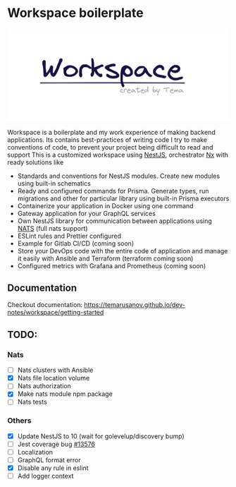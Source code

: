 # Workspace boilerplate

![image](/.github/images//logo.png)

Workspace is a boilerplate and my work experience of making backend applications. Its contains best-practices of writing code 
I try to make conventions of code, to prevent your project being difficult to read and support
This is a customized workspace using [NestJS](https://docs.nestjs.com/), orchestrator [Nx](https://nx.dev) with ready solutions like

- Standards and conventions for NestJS modules. Create new modules using built-in schematics
- Ready and configured commands for Prisma. Generate types, run migrations and other for particular library using built-in Prisma executors
- Containerize your application in Docker using one command
- Gateway application for your GraphQL services
- Own NestJS library for communication between applications using [NATS](https://nats.io) (full nats support)
- ESLint rules and Prettier configured
- Example for Gitlab CI/CD (coming soon)
- Store your DevOps code with the entire code of application and manage it easily with Ansible and Terraform (terraform coming soon)
- Configured metrics with Grafana and Prometheus (coming soon)

## Documentation

Checkout documentation: https://temarusanov.github.io/dev-notes/workspace/getting-started

## TODO:

### Nats

- [ ] Nats clusters with Ansible
- [x] Nats file location volume
- [ ] Nats authorization
- [x] Make nats module npm package
- [ ] Nats tests

### Others

- [x] Update NestJS to 10 (wait for golevelup/discovery bump)
- [ ] Jest coverage bug [#13576](https://github.com/jestjs/jest/issues/13576)
- [ ] Localization
- [ ] GraphQL format error
- [x] Disable any rule in eslint
- [ ] Add logger context
